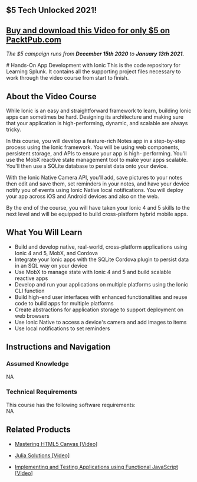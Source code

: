 ## $5 Tech Unlocked 2021!
[Buy and download this Video for only $5 on PacktPub.com](https://www.packtpub.com/product/hands-on-app-development-with-ionic-video/9781789619904)
-----
*The $5 campaign         runs from __December 15th 2020__ to __January 13th 2021.__*

﻿# Hands-On App Development with Ionic
This is the code repository for Learning Splunk. It contains all the supporting project files necessary to work through the video course from start to finish.

## About the Video Course
	
While Ionic is an easy and straightforward framework to learn, building Ionic apps can sometimes be hard. Designing its architecture and making sure that your application is high-performing, dynamic, and scalable are always tricky.

In this course, you will develop a feature-rich Notes app in a step-by-step process using the Ionic framework. You will be using web components, persistent storage, and APIs to ensure your app is high- performing. You'll use the MobX reactive state management tool to make your apps scalable. You'll then use a SQLite database to persist data onto your device.

With the Ionic Native Camera API, you'll add, save pictures to your notes then edit and save them, set reminders in your notes, and have your device notify you of events using Ionic Native local notifications. You will deploy your app across iOS and Android devices and also on the web.

By the end of the course, you will have taken your Ionic 4 and 5 skills to the next level and will be equipped to build cross-platform hybrid mobile apps.

<H2>What You Will Learn</H2>
<DIV class=book-info-will-learn-text>
<UL>
<LI>Build and develop native, real-world, cross-platform applications using Ionic 4 and 5, MobX, and Cordova
<LI>Integrate your Ionic apps with the SQLite Cordova plugin to persist data in an SQL way on your device
<LI>Use MobX to manage state with Ionic 4 and 5 and build scalable reactive apps
<LI>Develop and run your applications on multiple platforms using the Ionic CLI function
<LI>Build high-end user interfaces with enhanced functionalities and reuse code to build apps for multiple platforms
<LI>Create abstractions for application storage to support deployment on web browsers
<LI>Use Ionic Native to access a device's camera and add images to items
<LI>Use local notifications to set reminders </LI></UL></DIV>

## Instructions and Navigation
### Assumed Knowledge
NA
### Technical Requirements
This course has the following software requirements:<br/>
NA

## Related Products
* [Mastering HTML5 Canvas [Video]]()

* [Julia Solutions [Video]]()

* [Implementing and Testing Applications using Functional JavaScript [Video]]()

